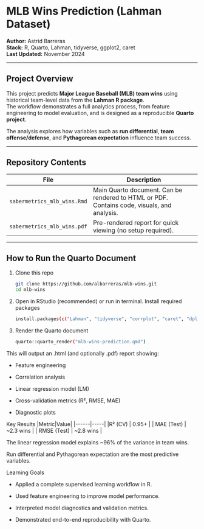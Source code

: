 #  MLB Wins Prediction (Lahman Dataset)

**Author:** Astrid Barreras  
**Stack:** R, Quarto, Lahman, tidyverse, ggplot2, caret  
**Last Updated:** November 2024  

---

##  Project Overview

This project predicts **Major League Baseball (MLB) team wins** using historical team-level data from the **Lahman R package**.  
The workflow demonstrates a full analytics process,  from feature engineering to model evaluation,  and is designed as a reproducible **Quarto project**.

The analysis explores how variables such as **run differential**, **team offense/defense**, and **Pythagorean expectation** influence team success.

---

##  Repository Contents

| File | Description |
|------|--------------|
| `sabermetrics_mlb_wins.Rmd` | Main Quarto document. Can be rendered to HTML or PDF. Contains code, visuals, and analysis. |
| `sabermetrics_mlb_wins.pdf` | Pre-rendered report for quick viewing (no setup required). |

---

##  How to Run the Quarto Document

1. Clone this repo
   ```bash
   git clone https://github.com/albarreras/mlb-wins.git
   cd mlb-wins
   
2. Open in RStudio (recommended) or run in terminal. Install required packages

    ```bash
    install.packages(c("Lahman", "tidyverse", "corrplot", "caret", "dplyr", "reshape2", "knitr"))

3. Render the Quarto document

    ```bash
    quarto::quarto_render("mlb-wins-prediction.qmd")


This will output an .html (and optionally .pdf) report showing:

- Feature engineering

- Correlation analysis

- Linear regression model (LM)

- Cross-validation metrics (R², RMSE, MAE)

- Diagnostic plots

 Key Results
|Metric|Value|
|------|-----|
|R² (CV) |	0.95+ |
| MAE (Test)	| ~2.3 wins |
| RMSE (Test) |	~2.8 wins |

The linear regression model explains ~96% of the variance in team wins.

Run differential and Pythagorean expectation are the most predictive variables.

 Learning Goals
- Applied a complete supervised learning workflow in R.

- Used feature engineering to improve model performance.

- Interpreted model diagnostics and validation metrics.

- Demonstrated end-to-end reproducibility with Quarto.



